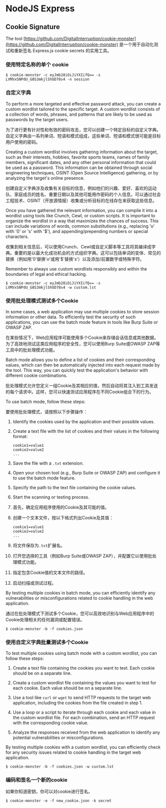 # NodeJS Express

## Cookie Signature

The tool [https://github.com/DigitalInterruption/cookie-monster](https://github.com/DigitalInterruption/cookie-monster) 是一个用于自动化测试和重新签名 Express.js cookie secrets 的实用工具。

### 使用特定名称的单个 cookie
```
$ cookie-monster -c eyJmb28iOiJiYXIifQ== -s LVMVxSNPdU_G8S3mkjlShUD78s4 -n session
```
### 自定义字典

To perform a more targeted and effective password attack, you can create a custom wordlist tailored to the specific target. A custom wordlist consists of a collection of words, phrases, and patterns that are likely to be used as passwords by the target users.

为了进行更有针对性和有效的密码攻击，您可以创建一个特定目标的自定义字典。自定义字典由一系列单词、短语和模式组成，这些单词、短语和模式很可能是目标用户使用的密码。

Creating a custom wordlist involves gathering information about the target, such as their interests, hobbies, favorite sports teams, names of family members, significant dates, and any other personal information that could be used as a password. This information can be obtained through social engineering techniques, OSINT (Open Source Intelligence) gathering, or by analyzing the target's online presence.

创建自定义字典涉及收集有关目标的信息，例如他们的兴趣、爱好、喜欢的运动队、家庭成员的姓名、重要日期以及其他可能用作密码的个人信息。可以通过社会工程技术、OSINT（开放源情报）收集或分析目标的在线存在来获取这些信息。

Once you have gathered the relevant information, you can compile it into a wordlist using tools like Crunch, Cewl, or custom scripts. It is important to organize the wordlist in a way that maximizes the chances of success. This can include variations of words, common substitutions (e.g., replacing 'o' with '0' or 's' with '$'), and appending/prepending numbers or special characters.

收集到相关信息后，可以使用Crunch、Cewl或自定义脚本等工具将其编译成字典。重要的是以最大化成功机会的方式组织字典。这可以包括单词的变体、常见的替换（例如用'0'替换'o'或用'$'替换's'）以及添加/前置数字或特殊字符。

Remember to always use custom wordlists responsibly and within the boundaries of legal and ethical hacking.
```
$ cookie-monster -c eyJmb28iOiJiYXIifQ== -s LVMVxSNPdU_G8S3mkjlShUD78s4 -w custom.lst
```
### 使用批处理模式测试多个Cookie

In some cases, a web application may use multiple cookies to store session information or other data. To efficiently test the security of such applications, you can use the batch mode feature in tools like Burp Suite or OWASP ZAP.

在某些情况下，Web应用程序可能使用多个Cookie来存储会话信息或其他数据。为了高效地测试这类应用程序的安全性，您可以使用Burp Suite或OWASP ZAP等工具中的批处理模式功能。

Batch mode allows you to define a list of cookies and their corresponding values, which can then be automatically injected into each request made by the tool. This way, you can quickly test the application's behavior with different cookie combinations.

批处理模式允许您定义一组Cookie及其相应的值，然后自动将其注入到工具发送的每个请求中。这样，您可以快速测试应用程序在不同Cookie组合下的行为。

To use batch mode, follow these steps:

要使用批处理模式，请按照以下步骤操作：

1. Identify the cookies used by the application and their possible values.
2. Create a text file with the list of cookies and their values in the following format:

   ```
   cookie1=value1
   cookie2=value2
   ...
   ```

3. Save the file with a `.txt` extension.
4. Open your chosen tool (e.g., Burp Suite or OWASP ZAP) and configure it to use the batch mode feature.
5. Specify the path to the text file containing the cookie values.
6. Start the scanning or testing process.

1. 首先，确定应用程序使用的Cookie及其可能的值。
2. 创建一个文本文件，按以下格式列出Cookie及其值：

   ```
   cookie1=value1
   cookie2=value2
   ...
   ```

3. 将文件保存为`.txt`扩展名。
4. 打开您选择的工具（例如Burp Suite或OWASP ZAP），并配置它以使用批处理模式功能。
5. 指定包含Cookie值的文本文件的路径。
6. 启动扫描或测试过程。

By testing multiple cookies in batch mode, you can efficiently identify any vulnerabilities or misconfigurations related to cookie handling in the web application.

通过在批处理模式下测试多个Cookie，您可以高效地识别与Web应用程序中的Cookie处理相关的任何漏洞或配置错误。
```
$ cookie-monster -b -f cookies.json
```
### 使用自定义字典批量测试多个Cookie

To test multiple cookies using batch mode with a custom wordlist, you can follow these steps:

1. Create a text file containing the cookies you want to test. Each cookie should be on a separate line.

2. Create a custom wordlist file containing the values you want to test for each cookie. Each value should be on a separate line.

3. Use a tool like `curl` or `wget` to send HTTP requests to the target web application, including the cookies from the file created in step 1.

4. Use a loop or a script to iterate through each cookie and each value in the custom wordlist file. For each combination, send an HTTP request with the corresponding cookie value.

5. Analyze the responses received from the web application to identify any potential vulnerabilities or misconfigurations.

By testing multiple cookies with a custom wordlist, you can efficiently check for any security issues related to cookie handling in the target web application.
```
$ cookie-monster -b -f cookies.json -w custom.lst
```
### 编码和签名一个新的cookie

如果你知道密钥，你可以对cookie进行签名。
```
$ cookie-monster -e -f new_cookie.json -k secret
```

